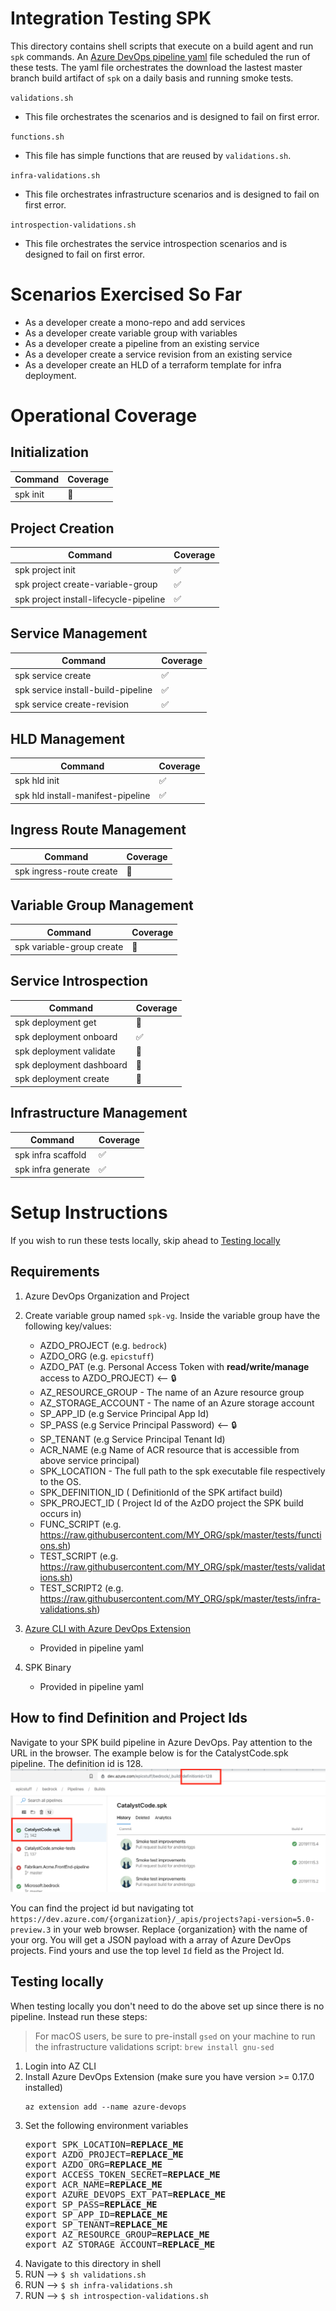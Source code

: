 # Integration Testing SPK

This directory contains shell scripts that execute on a build agent and run
`spk` commands. An [Azure DevOps pipeline yaml](../smoke-test-pipeline.yml) file
scheduled the run of these tests. The yaml file orchestrates the download the
lastest master branch build artifact of `spk` on a daily basis and running smoke
tests.

`validations.sh`

- This file orchestrates the scenarios and is designed to fail on first error.

`functions.sh`

- This file has simple functions that are reused by `validations.sh`.

`infra-validations.sh`

- This file orchestrates infrastructure scenarios and is designed to fail on
  first error.

`introspection-validations.sh`

- This file orchestrates the service introspection scenarios and is designed to
  fail on first error.

# Scenarios Exercised So Far

- As a developer create a mono-repo and add services
- As a developer create variable group with variables
- As a developer create a pipeline from an existing service
- As a developer create a service revision from an existing service
- As a developer create an HLD of a terraform template for infra deployment.

# Operational Coverage

## Initialization

| Command  | Coverage |
| -------- | -------- |
| spk init | 🚫       |

## Project Creation

| Command                                | Coverage |
| -------------------------------------- | -------- |
| spk project init                       | ✅       |
| spk project create-variable-group      | ✅       |
| spk project install-lifecycle-pipeline | ✅       |

## Service Management

| Command                            | Coverage |
| ---------------------------------- | -------- |
| spk service create                 | ✅       |
| spk service install-build-pipeline | ✅       |
| spk service create-revision        | ✅       |

## HLD Management

| Command                           | Coverage |
| --------------------------------- | -------- |
| spk hld init                      | ✅       |
| spk hld install-manifest-pipeline | ✅       |

## Ingress Route Management

| Command                  | Coverage |
| ------------------------ | -------- |
| spk ingress-route create | 🚫       |

## Variable Group Management

| Command                   | Coverage |
| ------------------------- | -------- |
| spk variable-group create | 🚫       |

## Service Introspection

| Command                  | Coverage |
| ------------------------ | -------- |
| spk deployment get       | 🚫       |
| spk deployment onboard   | ✅       |
| spk deployment validate  | 🚫       |
| spk deployment dashboard | 🚫       |
| spk deployment create    | 🚫       |

## Infrastructure Management

| Command            | Coverage |
| ------------------ | -------- |
| spk infra scaffold | ✅       |
| spk infra generate | ✅       |

# Setup Instructions

If you wish to run these tests locally, skip ahead to
[Testing locally](#Testing-locally)

## Requirements

1. Azure DevOps Organization and Project
2. Create variable group named `spk-vg`. Inside the variable group have the
   following key/values:

   - AZDO_PROJECT (e.g. `bedrock`)
   - AZDO_ORG (e.g. `epicstuff`)
   - AZDO_PAT (e.g. Personal Access Token with **read/write/manage** access to
     AZDO_PROJECT) <-- 🔒
   - AZ_RESOURCE_GROUP - The name of an Azure resource group
   - AZ_STORAGE_ACCOUNT - The name of an Azure storage account
   - SP_APP_ID (e.g Service Principal App Id)
   - SP_PASS (e.g Service Principal Password) <-- 🔒
   - SP_TENANT (e.g Service Principal Tenant Id)
   - ACR_NAME (e.g Name of ACR resource that is accessible from above service
     principal)
   - SPK_LOCATION - The full path to the spk executable file respectively to the
     OS.
   - SPK_DEFINITION_ID ( DefinitionId of the SPK artifact build)
   - SPK_PROJECT_ID ( Project Id of the AzDO project the SPK build occurs in)
   - FUNC_SCRIPT (e.g.
     https://raw.githubusercontent.com/MY_ORG/spk/master/tests/functions.sh)
   - TEST_SCRIPT (e.g.
     https://raw.githubusercontent.com/MY_ORG/spk/master/tests/validations.sh)
   - TEST_SCRIPT2 (e.g.
     https://raw.githubusercontent.com/MY_ORG/spk/master/tests/infra-validations.sh)

3. [Azure CLI with Azure DevOps Extension](https://docs.microsoft.com/en-us/azure/devops/cli/?view=azure-devops)
   - Provided in pipeline yaml
4. SPK Binary
   - Provided in pipeline yaml

## How to find Definition and Project Ids

Navigate to your SPK build pipeline in Azure DevOps. Pay attention to the URL in
the browser. The example below is for the CatalystCode.spk pipeline. The
definition id is 128. ![definitionid](./images/definitionid.png)

You can find the project id but navigating tot
`https://dev.azure.com/{organization}/_apis/projects?api-version=5.0-preview.3`
in your web browser. Replace {organization} with the name of your org. You will
get a JSON payload with a array of Azure DevOps projects. Find yours and use the
top level `Id` field as the Project Id.

## Testing locally

When testing locally you don't need to do the above set up since there is no
pipeline. Instead run these steps:

> For macOS users, be sure to pre-install `gsed` on your machine to run the
> infrastructure validations script: `brew install gnu-sed`

1. Login into AZ CLI
2. Install Azure DevOps Extension (make sure you have version >= 0.17.0
   installed)
   ```
   az extension add --name azure-devops
   ```
3. Set the following environment variables
   <pre>
   export SPK_LOCATION=<b>REPLACE_ME</b>
   export AZDO_PROJECT=<b>REPLACE_ME</b>
   export AZDO_ORG=<b>REPLACE_ME</b>
   export ACCESS_TOKEN_SECRET=<b>REPLACE_ME</b>
   export ACR_NAME=<b>REPLACE_ME</b>
   export AZURE_DEVOPS_EXT_PAT=<b>REPLACE_ME</b>
   export SP_PASS=<b>REPLACE_ME</b>
   export SP_APP_ID=<b>REPLACE_ME</b>
   export SP_TENANT=<b>REPLACE_ME</b>
   export AZ_RESOURCE_GROUP=<b>REPLACE_ME</b>
   export AZ_STORAGE_ACCOUNT=<b>REPLACE_ME</b>
   </pre>
4. Navigate to this directory in shell
5. RUN --> `$ sh validations.sh`
6. RUN --> `$ sh infra-validations.sh`
7. RUN --> `$ sh introspection-validations.sh`
